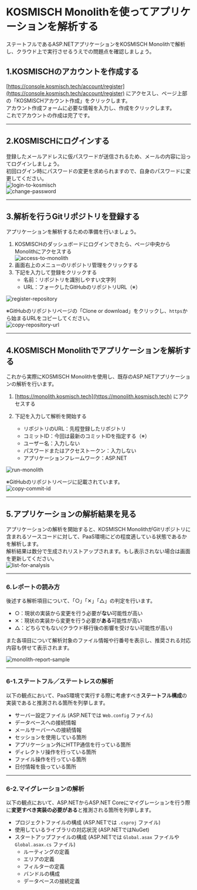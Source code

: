 # KOSMISCH Monolithを使ってアプリケーションを解析する
ステートフルであるASP.NETアプリケーションをKOSMISCH Monolithで解析し、クラウド上で実行させるうえでの問題点を確認しましょう。  

## 1.KOSMISCHのアカウントを作成する
[https://console.kosmisch.tech/account/register](https://console.kosmisch.tech/account/register) にアクセスし、ページ上部の「KOSMISCHアカウント作成」をクリックします。  
アカウント作成フォームに必要な情報を入力し、作成をクリックします。  
これでアカウントの作成は完了です。

---

## 2.KOSMISCHにログインする
登録したメールアドレスに仮パスワードが送信されるため、メールの内容に沿ってログインしましょう。  
初回ログイン時にパスワードの変更を求められますので、自身のパスワードに変更してください。  
![login-to-kosmisch](./img/login-to-kosmisch.png)  
![change-password](./img/change-password.png)

---

## 3.解析を行うGitリポジトリを登録する
アプリケーションを解析するための準備を行いましょう。

1. KOSMISCHのダッシュボードにログインできたら、ページ中央からMonolithにアクセスする  
![access-to-monolith](./img/access-to-monolith.png)
1. 画面右上のメニューのリポジトリ管理をクリックする
1. 下記を入力して登録をクリックする
    - 名前：リポジトリを識別しやすい文字列
    - URL：フォークしたGitHubのリポジトリURL（※）

![register-repository](./img/register-repository.png)

※GitHubのリポジトリページの「Clone or download」をクリックし、`https`から始まるURLをコピーしてください。  
![copy-repository-url](./img/copy-repository-url.png)

---

## 4.KOSMISCH Monolithでアプリケーションを解析する
これから実際にKOSMISCH Monolithを使用し、既存のASP.NETアプリケーションの解析を行います。

1. [https://monolith.kosmisch.tech](https://monolith.kosmisch.tech) にアクセスする

1. 下記を入力して解析を開始する
    - リポジトリのURL：先程登録したリポジトリ
    - コミットID：今回は最新のコミットIDを指定する（※）
    - ユーザー名：入力しない
    - パスワードまたはアクセストークン：入力しない
    - アプリケーションフレームワーク：ASP.NET

![run-monolith](./img/run-monolith.png)

※GitHubのリポジトリページに記載されています。  
![copy-commit-id](./img/copy-commit-id.png)

---

## 5.アプリケーションの解析結果を見る
アプリケーションの解析を開始すると、KOSMISCH MonolithがGitリポジトリに含まれるソースコードに対して、PaaS環境にどの程度適している状態であるかを解析します。  
解析結果は数分で生成されリストアップされます。もし表示されない場合は画面を更新してください。  
![list-for-analysis](./img/list-for-analysis.png)

---

### 6.レポートの読み方
後述する解析項目について、「○」「✕」「△」の判定を行います。  
- ○：現状の実装から変更を行う必要が**ない**可能性が高い  
- ✕：現状の実装から変更を行う必要が**ある**可能性が高い  
- △：どちらでもない(クラウド移行後の影響を受けない可能性が高い)

また各項目について解析対象のファイル情報や行番号を表示し、推奨される対応内容も併せて表示されます。

![monolith-report-sample](./img/monolith-report-sample.png)

---

### 6-1.ステートフル／ステートレスの解析
以下の観点において、PaaS環境で実行する際に考慮すべき**ステートフル構成**の実装であると推測される箇所を列挙します。

- サーバー設定ファイル (ASP.NETでは `Web.config` ファイル)
- データベースへの接続情報
- メールサーバーへの接続情報
- セッションを使用している箇所
- アプリケーション外にHTTP通信を行っている箇所
- ディレクトリ操作を行っている箇所
- ファイル操作を行っている箇所
- 日付情報を扱っている箇所

---

### 6-2.マイグレーションの解析
以下の観点において、ASP.NETからASP.NET Coreにマイグレーションを行う際に**変更すべき実装の必要がある**と推測される箇所を列挙します。

- プロジェクトファイルの構成 (ASP.NETでは `.csproj` ファイル)
- 使用しているライブラリの対応状況 (ASP.NETではNuGet)
- スタートアップファイルの構成 (ASP.NETでは `Global.asax` ファイルや `Global.asax.cs` ファイル)
    - ルーティングの定義
    - エリアの定義
    - フィルターの定義
    - バンドルの構成
    - データベースの接続定義
